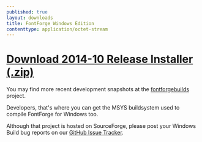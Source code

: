 ```yaml
---
published: true
layout: downloads
title: FontForge Windows Edition
contenttype: application/octet-stream
---
```


# [Download 2014-10 Release Installer (.zip)](https://github.com/fontforge/fontforge/releases/download/20141014/FontForgeSetup-14-10-2014.exe)

You may find more recent development snapshots at the [fontforgebuilds] project.

Developers, that's where you can get the MSYS buildsystem used to compile FontForge for Windows too.

Although that project is hosted on SourceForge, please post your Windows Build bug reports on our [GitHub Issue Tracker].

[fontforgebuilds]: http://sourceforge.net/projects/fontforgebuilds/
[GitHub Issue Tracker]: https://github.com/fontforge/fontforge/issues/
